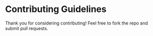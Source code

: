 # Contributing Guidelines

Thank you for considering contributing! Feel free to fork the repo and submit pull requests.